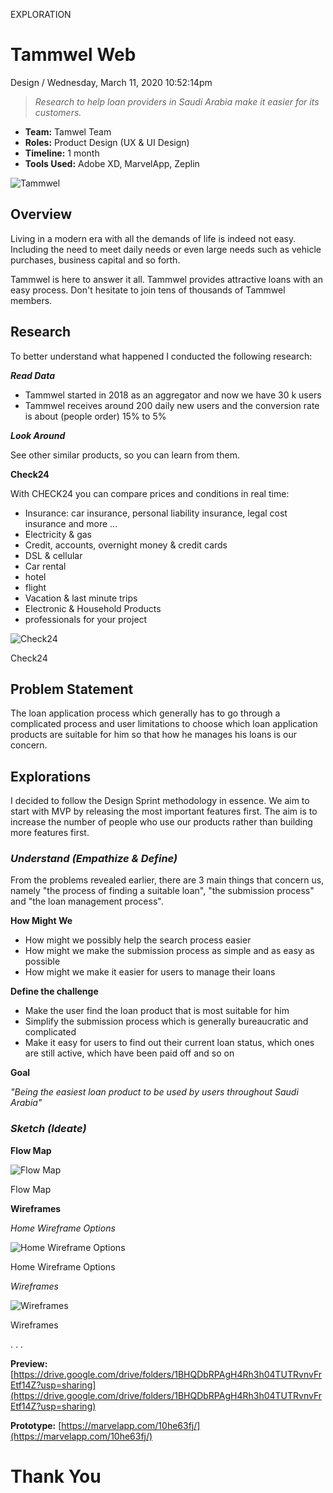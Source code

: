 <p class="type">EXPLORATION</p>

# Tammwel Web

<p class="meta">Design  /  Wednesday, March 11, 2020 10:52:14pm</p>

> *Research to help loan providers in Saudi Arabia make it easier for its customers.*

* **Team:** Tamwel Team
* **Roles:** Product Design (UX & UI Design)
* **Timeline:** 1 month
* **Tools Used:** Adobe XD, MarvelApp, Zeplin

![Tammwel](../assets/images/works/details/244-tammwel-web/tammwel-web.jpg)

## Overview

Living in a modern era with all the demands of life is indeed not easy. Including the need to meet daily needs or even large needs such as vehicle purchases, business capital and so forth.

Tammwel is here to answer it all. Tammwel provides attractive loans with an easy process. Don't hesitate to join tens of thousands of Tammwel members.

## Research

To better understand what happened I conducted the following research:

***Read Data***

* Tammwel started in 2018 as an aggregator and now we have 30 k users
* Tammwel receives around 200 daily new users and the conversion rate is about (people order) 15% to 5%

***Look Around***

See other similar products, so you can learn from them.

**Check24**

With CHECK24 you can compare prices and conditions in real time:
- Insurance: car insurance, personal liability insurance, legal cost insurance and more ...
- Electricity & gas
- Credit, accounts, overnight money & credit cards
- DSL & cellular
- Car rental
- hotel
- flight
- Vacation & last minute trips
- Electronic & Household Products
- professionals for your project

![Check24](../assets/images/works/details/238-tammwel/check24.jpg)

<p class="caption">Check24</p>

## Problem Statement

The loan application process which generally has to go through a complicated process and user limitations to choose which loan application products are suitable for him so that how he manages his loans is our concern.

## Explorations

I decided to follow the Design Sprint methodology in essence. We aim to start with MVP by releasing the most important features first. The aim is to increase the number of people who use our products rather than building more features first.

### *Understand (Empathize & Define)*

From the problems revealed earlier, there are 3 main things that concern us, namely "the process of finding a suitable loan", "the submission process" and "the loan management process".

**How Might We**

* How might we possibly help the search process easier
* How might we make the submission process as simple and as easy as possible
* How might we make it easier for users to manage their loans

**Define the challenge**

* Make the user find the loan product that is most suitable for him
* Simplify the submission process which is generally bureaucratic and complicated
* Make it easy for users to find out their current loan status, which ones are still active, which have been paid off and so on

**Goal**

*"Being the easiest loan product to be used by users throughout Saudi Arabia"*

### *Sketch (Ideate)*

**Flow Map**

![Flow Map](../assets/images/works/details/238-tammwel/tammwel-flow-map.png)

<p class="caption">Flow Map</p>

**Wireframes**

*Home Wireframe Options*

![Home Wireframe Options](../assets/images/works/details/238-tammwel/home-wireframe-options.jpg)

<p class="caption">Home Wireframe Options</p>

*Wireframes*

![Wireframes](../assets/images/works/details/238-tammwel/wireframes.jpg)

<p class="caption">Wireframes</p>

<p class="caption">. . .</p>

**Preview:** [https://drive.google.com/drive/folders/1BHQDbRPAgH4Rh3h04TUTRvnvFrEtf14Z?usp=sharing](https://drive.google.com/drive/folders/1BHQDbRPAgH4Rh3h04TUTRvnvFrEtf14Z?usp=sharing)

**Prototype:** [https://marvelapp.com/10he63fj/](https://marvelapp.com/10he63fj/)

# Thank You

